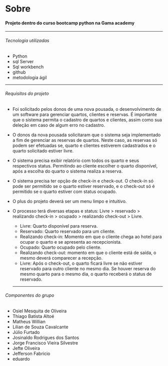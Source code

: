 # Sobre

#### Projeto dentro do curso bootcamp python na Gama academy

---

###### Tecnologia utilizadas

- Python
- sql Server
- Sql workbench
- github
- metodologia ágil

---

###### Requisitos do projeto

- Foi solicitado pelos donos de uma nova pousada, o desenvolvimento de um software para gerenciar quartos, clientes e reservas. É importante que o sistema permita o cadastro de quartos e clientes, assim como sua deleção em caso de algum erro no cadastro.

- O donos da nova pousada solicitaram que o sistema seja implementado a fim de gerenciar as reservas de quartos. Neste caso, as reservas só podem ser efetuadas se, quarto e clientes estiverem cadastrados e o quarto solicitado estiver livre.

- O sistema precisa exibir relatório com todos os quarto e seus respectivos status. Permitindo ao cliente escolher o quarto disponível, após a escolha do quarto o sistema realiza a reserva.

- O sistema precisa ter opção de check-in e check-out. O check-in só pode ser permitido se o quarto estiver reservado, e o check-out só é permitido se o quarto estiver com status ocupado. 

- O plus do projeto deverá ser um menu limpo e intuitivo.

- O processo terá diversas etapas e status: Livre > reservado > realizando check-in > ocupado > realizando check-out > Livre.

  - Livre: Quarto disponível para reserva.
  - Reservado: Quarto reservado para um cliente.
  - Realizando check-in: Momento em que o cliente chega ao hotel para ocupar o quarto e se apresenta ao recepcionista.
  - Ocupado: Quarto ocupado pelo cliente.
  - Realizando check-out: momento em que o cliente está de saída, o mesmo deverá comparecer a recepção.
  - Livre: Após o check-out, o quarto ficará livre se não estiver reservado para outro cliente no mesmo dia. Se houver reserva do mesmo quarto para o mesmo dia, o quarto receberá o status de reservado.

  ---

###### Componentes do grupo

- Osiel Mesquita de Oliveira
- Thiago Batista Altoé
- Matheus Willian 
- Lilian de Souza Cavalcante
- Júlio Furtado
- Josinaldo Rodrigues dos Santos
- Jorge Francisco Vieira Silvestre
- Jefte Oliveira
- Jefferson Fabricio
- eduardo












